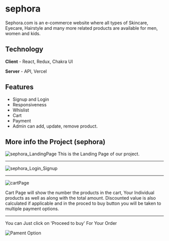 # sephora
Sephora.com  is an e-commerce website where all types of Skincare, Eyecare, Hairstyle and many more related products are available for men, women and kids.


## Technology
**Client** - React, Redux, Chakra UI

**Server** - API, Vercel


## Features
- Signup and Login
- Responsiveness
- Whislist
- Cart 
- Payment
- Admin can add, update, remove product.

## More info the Project (sephora)

![sephora_LandingPage](https://masai-course.s3.ap-south-1.amazonaws.com/editor/uploads/2022-12-21/nemow_landing_page_245881.png)
This is the Landing Page of our project. 

***********************************************************************************************************************************************************************

![sephora_Login_Signup](https://masai-course.s3.ap-south-1.amazonaws.com/editor/uploads/2022-12-21/nemow_login_816819.png)

***********************************************************************************************************************************************************************

![cartPage](https://masai-course.s3.ap-south-1.amazonaws.com/editor/uploads/2022-12-21/nemow_cartPage_256340.png)

Cart Page will show the number the products in the cart, Your Individual products as well as along with the total amount. Discounted value is also calculated if applicable and in the proced to buy button you will be taken to multiple payment options.

***********************************************************************************************************************************************************************

You can Just click on 'Proceed to buy' For Your Order


![Pament Option](https://masai-course.s3.ap-south-1.amazonaws.com/editor/uploads/2022-12-21/nemow_payment_848747.png)
